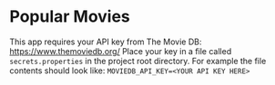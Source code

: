 # Popular Movies

This app requires your API key from The Movie DB: https://www.themoviedb.org/
Place your key in a file called `secrets.properties` in the project root directory.
For example the file contents should look like:
`MOVIEDB_API_KEY=<YOUR API KEY HERE>`
